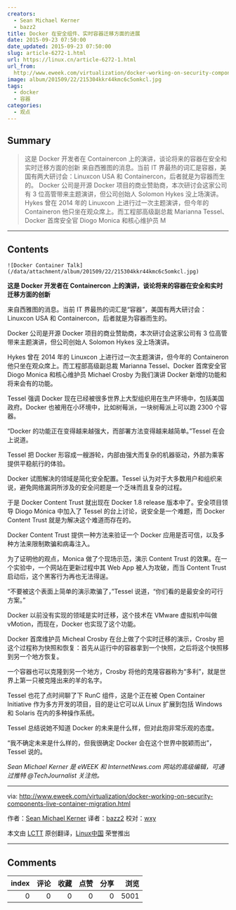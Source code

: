 ```yaml
---
creators:
  - Sean Michael Kerner
  - bazz2
title: Docker 在安全组件、实时容器迁移方面的进展
date: 2015-09-23 07:50:00
date_updated: 2015-09-23 07:50:00
slug: article-6272-1.html
url: https://linux.cn/article-6272-1.html
url_from: 
  http://www.eweek.com/virtualization/docker-working-on-security-components-live-container-migration.html
image: album/201509/22/215304kkr44kmc6c5omkcl.jpg
tags:
  - docker
  - 容器
categories:
  - 观点
---
```


## Summary

> 这是 Docker 开发者在 Containercon 上的演讲，谈论将来的容器在安全和实时迁移方面的创新 来自西雅图的消息。当前 IT 界最热的词汇是容器，美国有两大研讨会：Linuxcon USA 和 Containercon，后者就是为容器而生的。 Docker 公司是开源 Docker 项目的商业赞助商，本次研讨会这家公司有 3 位高管带来主题演讲，但公司创始人 Solomon Hykes 没上场演讲。 Hykes 曾在 2014 年的 Linuxcon 上进行过一次主题演讲，但今年的 Containeron 他只坐在观众席上。而工程部高级副总裁 Marianna Tessel、Docker 首席安全官 Diogo Monica 和核心维护员 M

***

<!-- more -->

## Contents

`![Docker Container Talk](/data/attachment/album/201509/22/215304kkr44kmc6c5omkcl.jpg)`

**这是 Docker 开发者在 Containercon 上的演讲，谈论将来的容器在安全和实时迁移方面的创新**

来自西雅图的消息。当前 IT 界最热的词汇是“容器”，美国有两大研讨会：Linuxcon USA 和 Containercon，后者就是为容器而生的。

Docker 公司是开源 Docker 项目的商业赞助商，本次研讨会这家公司有 3 位高管带来主题演讲，但公司创始人 Solomon Hykes 没上场演讲。

Hykes 曾在 2014 年的 Linuxcon 上进行过一次主题演讲，但今年的 Containeron 他只坐在观众席上。而工程部高级副总裁 Marianna Tessel、Docker 首席安全官 Diogo Monica 和核心维护员 Michael Crosby 为我们演讲 Docker 新增的功能和将来会有的功能。

Tessel 强调 Docker 现在已经被很多世界上大型组织用在生产环境中，包括美国政府。Docker 也被用在小环境中，比如树莓派，一块树莓派上可以跑 2300 个容器。

“Docker 的功能正在变得越来越强大，而部署方法变得越来越简单。”Tessel 在会上说道。

Tessel 把 Docker 形容成一艘游轮，内部由强大而复杂的机器驱动，外部为乘客提供平稳航行的体验。

Docker 试图解决的领域是简化安全配置。Tessel 认为对于大多数用户和组织来说，避免网络漏洞所涉及的安全问题是一个乏味而且复杂的过程。

于是 Docker Content Trust 就出现在 Docker 1.8 release 版本中了。安全项目领导 Diogo Mónica 中加入了 Tessel 的台上讨论，说安全是一个难题，而 Docker Content Trust 就是为解决这个难道而存在的。

Docker Content Trust 提供一种方法来验证一个 Docker 应用是否可信，以及多种方法来限制欺骗和病毒注入。

为了证明他的观点，Monica 做了个现场示范，演示 Content Trust 的效果。在一个实验中，一个网站在更新过程中其 Web App 被人为攻破，而当 Content Trust 启动后，这个黑客行为再也无法得逞。

“不要被这个表面上简单的演示欺骗了，”Tessel 说道，“你们看的是最安全的可行方案。”

Docker 以前没有实现的领域是实时迁移，这个技术在 VMware 虚拟机中叫做 vMotion，而现在，Docker 也实现了这个功能。

Docker 首席维护员 Micheal Crosby 在台上做了个实时迁移的演示，Crosby 把这个过程称为快照和恢复：首先从运行中的容器拿到一个快照，之后将这个快照移到另一个地方恢复。

一个容器也可以克隆到另一个地方，Crosby 将他的克隆容器称为“多利”，就是世界上第一只被克隆出来的羊的名字。

Tessel 也花了点时间聊了下 RunC 组件，这是个正在被 Open Container Initiative 作为多方开发的项目，目的是让它可以从 Linux 扩展到包括 Windows 和 Solaris 在内的多种操作系统。

Tessel 总结说她不知道 Docker 的未来是什么样，但对此抱非常乐观的态度。

“我不确定未来是什么样的，但我很确定 Docker 会在这个世界中脱颖而出”，Tessel 说的。

*Sean Michael Kerner 是 eWEEK 和 InternetNews.com 网站的高级编辑，可通过推特 @TechJournalist 关注他。*

---

via: <http://www.eweek.com/virtualization/docker-working-on-security-components-live-container-migration.html>

作者：[Sean Michael Kerner](http://www.eweek.com/cp/bio/Sean-Michael-Kerner/) 译者：[bazz2](https://github.com/bazz2) 校对：[wxy](https://github.com/wxy)

本文由 [LCTT](https://github.com/LCTT/TranslateProject) 原创翻译，[Linux中国](https://linux.cn/) 荣誉推出

***

## Comments


|   index |   评论 |   收藏 |   点赞 |   分享 |   浏览 |
|--------:|-------:|-------:|-------:|-------:|-------:|
|       0 |      0 |      0 |      0 |      0 |   5001 |
